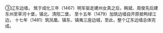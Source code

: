 ③辽东边墙，
筑于成化三年（1467）明军驱走建州女真之后，韩斌、周俊先后建东州至草河十堡，镇北、清阳二堡，
至十五年（1479）加筑边墙自开原抵鸭绿江边，
十七年（1481）筑凤凰、镇东、镇夷三座边城，至此，整个辽东边墙总体完成。
